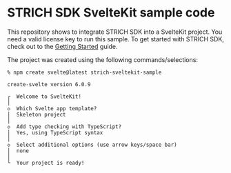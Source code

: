# STRICH SDK SvelteKit sample code

This repository shows to integrate STRICH SDK into a SvelteKit project.
You need a valid license key to run this sample. To get started with STRICH SDK, check out to the [Getting Started](https://docs.strich.io/getting-started.html) guide.

The project was created using the following commands/selections:

```shell
% npm create svelte@latest strich-sveltekit-sample

create-svelte version 6.0.9

┌  Welcome to SvelteKit!
│
◇  Which Svelte app template?
│  Skeleton project
│
◇  Add type checking with TypeScript?
│  Yes, using TypeScript syntax
│
◇  Select additional options (use arrow keys/space bar)
│  none
│
└  Your project is ready!

```
